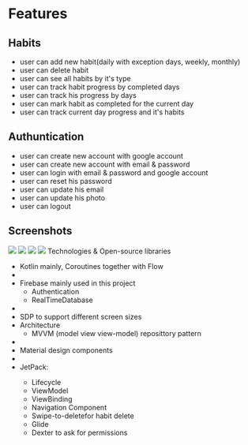 <h1>Features</h1>
<h2>Habits</h2>
<ul>
<li>user can add new habit(daily with exception days, weekly, monthly) </li>
<li>user can delete habit </li>
<li>user can see all habits by it's type </li>
<li>user can track habit progress by completed days </li>
<li>user can track his progress by days </li>
<li>user can mark habit as completed for the current day </li>
<li>user can track current day progress and it's habits </li>
</ul>
<h2>Authuntication</h2>
<ul>
<li>user can create new account with google account </li>
<li>user can create new account with email & password</li>
<li>user can login with email & password and google account</li>
<li>user can reset his password </li>
<li>user can update his email </li>
<li>user can update his photo </li>
<li>user can logout </li>
</ul>
<h2>Screenshots</h2>
<img src="https://github.com/maryam2070/Habit_Tracker_Application/assets/75796502/6bbc0cdd-8f38-421b-9d15-4f70f70cb580">
<img src="https://github.com/maryam2070/Habit_Tracker_Application/assets/75796502/8a0f2f8e-c7fc-4485-b588-c6c6aaea08a1">
<img src="https://github.com/maryam2070/Habit_Tracker_Application/assets/75796502/7407254a-f7b1-42af-9013-85639f42206c">
<img src="https://github.com/maryam2070/Habit_Tracker_Application/assets/75796502/99f721da-d9b0-4ba1-b14e-b48cf5c09b5b">

</h2>Technologies & Open-source libraries</h2>
<ul>
<li>Kotlin mainly, Coroutines together with Flow<li>
<li>Firebase mainly used in this project
	<ul>
		<li>Authentication</li>
		<li>RealTimeDatabase</li>
	</ul>
<li>
<li>SDP to support different screen sizes</li>

<li>Architecture
<ul>
	<li>MVVM (model view view-model) reposittory pattern</li>
</ul>
<li>
<li>Material design components<li>
<li>JetPack:</li>
	<ul>
	<li>Lifecycle</li>
	<li>ViewModel</li>
	<li>ViewBinding</li>
	<li>Navigation Component</li>
	<li>Swipe-to-deletefor habit delete</li>
	<li>Glide</li>
	<li>Dexter to ask for permissions</li>
	</ul>
</ul>
